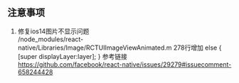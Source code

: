 ## 注意事项
1. 修复ios14图片不显示问题  
   /node_modules/react-native/Libraries/Image/RCTUIImageViewAnimated.m 278行增加 
   else {
    [super displayLayer:layer];
    }
   参考链接 https://github.com/facebook/react-native/issues/29279#issuecomment-658244428 